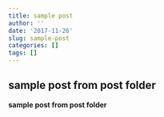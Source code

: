 ```yaml
---
title: sample post
author: ''
date: '2017-11-26'
slug: sample-post
categories: []
tags: []
---
```


## sample post from post folder
**sample post from post folder**